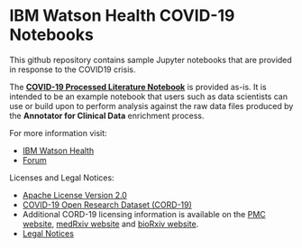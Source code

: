 # IBM Watson Health COVID-19 Notebooks

This github repository contains sample Jupyter notebooks that are provided in response to the COVID19 crisis.

The [**COVID-19 Processed Literature Notebook**](https://github.com/IBM/whcs-sample-opendata-notebooks/tree/master/covid19-processed-literature-notebook) is provided as-is. It is intended to be an example notebook that users such as data scientists can use or build upon to perform analysis against the raw data files produced by the **Annotator for Clinical Data** enrichment process.  

For more information visit:
* [IBM Watson Health](https://www.ibm.com/watson-health)
* [Forum](http://ibm.biz/WHCSCovid19Forum)

Licenses and Legal Notices:
* [Apache License Version 2.0](http://www.apache.org/licenses/LICENSE-2.0) 
* [COVID-19 Open Research Dataset (CORD-19)](https://ai2-semanticscholar-cord-19.s3-us-west-2.amazonaws.com/2020-03-13/COVID.DATA.LIC.AGMT.pdf)
* Additional CORD-19 licensing information is available on the [PMC website](https://www.ncbi.nlm.nih.gov/pmc/tools/openftlist/), [medRxiv website](https://www.medrxiv.org/submit-a-manuscript) and [bioRxiv website](https://www.biorxiv.org/about-biorxiv).
* [Legal Notices](LEGAL_NOTICES.md)
